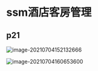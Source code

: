 # ssm酒店客房管理

## p21

![image-20210704152132666](C:\Users\10293\AppData\Roaming\Typora\typora-user-images\image-20210704152132666.png)

![image-20210704160653600](C:\Users\10293\AppData\Roaming\Typora\typora-user-images\image-20210704160653600.png)